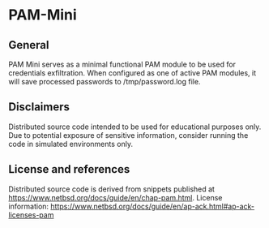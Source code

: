 # PAM-Mini

## General
PAM Mini serves as a minimal functional PAM module to be used for credentials exfiltration. When configured as one of active PAM modules, it will save processed passwords to /tmp/password.log file.

## Disclaimers
Distributed source code intended to be used for educational purposes only. Due to potential exposure of sensitive information, consider running the code in simulated environments only.

## License and references
Distributed source code is derived from snippets published at https://www.netbsd.org/docs/guide/en/chap-pam.html.
License information: https://www.netbsd.org/docs/guide/en/ap-ack.html#ap-ack-licenses-pam
